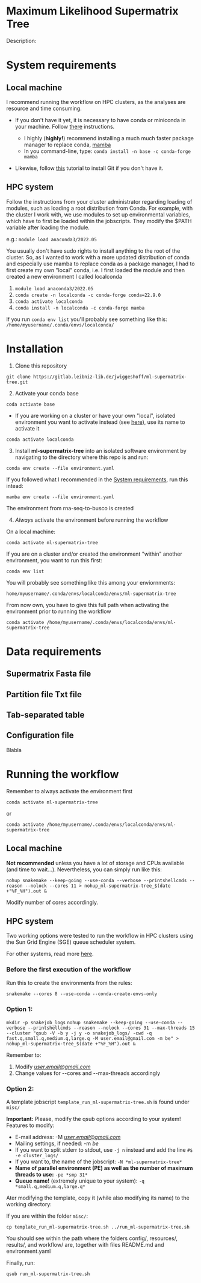 # Maximum Likelihood Supermatrix Tree

Description: 

# System requirements
## Local machine

I recommend running the workflow on HPC clusters, as the analyses are resource and time consuming.

- If you don't have it yet, it is necessary to have conda or miniconda in your machine.
Follow [there](https://conda.io/projects/conda/en/latest/user-guide/install/linux.html) instructions.
	- I highly (**highly!**) recommend installing a much much faster package manager to replace conda, [mamba](https://github.com/mamba-org/mamba)
	- In you command-line, type:
	`conda install -n base -c conda-forge mamba` 

- Likewise, follow [this](https://git-scm.com/book/en/v2/Getting-Started-Installing-Git) tutorial to install Git if you don't have it.

## HPC system

Follow the instructions from your cluster administrator regarding loading of  modules, such as loading a root distribution from Conda.
For example, with the cluster I work with, we use modules to set up environmental variables, which have to first be loaded within the jobscripts. They modify the $PATH variable after loading the module.

e.g.:
`module load anaconda3/2022.05`

You usually don't have sudo rights to install anything to the root of the cluster. So, as I wanted to work with a more updated distribution of conda and especially use mamba to replace conda as a package manager, I had to first create my own "local" conda, i.e. I first loaded the module and then created a new environment I called localconda 
1. `module load anaconda3/2022.05`
2. `conda create -n localconda -c conda-forge conda=22.9.0`
3. `conda activate localconda`
4. `conda install -n localconda -c conda-forge mamba`

If you run `conda env list` you'll probably see something like this:
`/home/myusername/.conda/envs/localconda/`

# Installation 

1. Clone this repository

`git clone https://gitlab.leibniz-lib.de/jwiggeshoff/ml-supermatrix-tree.git`

2. Activate your conda base

`coda activate base`

- If you are working on a cluster or have your own "local", isolated environment you want to activate instead (see [here](https://gitlab.leibniz-lib.de/jwiggeshoff/rna-seq-to-busco#hpc-system)), use its name to activate it

`conda activate localconda`

3. Install **ml-supermatrix-tree** into an isolated software environment by navigating to the directory where this repo is and run:

`conda env create --file environment.yaml`

If you followed what I recommended in the [System requirements](https://gitlab.leibniz-lib.de/jwiggeshoff/rna-seq-to-busco#local-machine), run this intead:

`mamba env create --file environment.yaml`

The environment from rna-seq-to-busco is created

4. *Always* activate the environment before running the workflow

On a local machine:

`conda activate ml-supermatrix-tree`

If you are on a cluster and/or created the environment "within" another environment, you want to run this first:

`conda env list`

You will probably see something like this among your enviornments:

`home/myusername/.conda/envs/localconda/envs/ml-supermatrix-tree`

From now own, you have to give this full path when activating the environment prior to running the workflow

`conda activate /home/myusername/.conda/envs/localconda/envs/ml-supermatrix-tree`

# Data requirements

## Supermatrix Fasta file

## Partition file Txt file

## Tab-separated table

## Configuration file

Blabla

# Running the workflow

Remember to always activate the environment first

`conda activate ml-supermatrix-tree`

or

`conda activate /home/myusername/.conda/envs/localconda/envs/ml-supermatrix-tree`

## Local machine

**Not recommended** unless you have a lot of storage and CPUs available (and time to wait...). Nevertheless, you can simply run like this:

`nohup snakemake --keep-going --use-conda --verbose --printshellcmds --reason --nolock --cores 11 > nohup_ml-supermatrix-tree_$(date +"%F_%H").out &`

Modify number of cores accordingly.

## HPC system

Two working options were tested to run the workflow in HPC clusters using the Sun Grid Engine (SGE) queue scheduler system.

For other systems, read more [here](https://snakemake.readthedocs.io/en/stable/executing/cluster.html).

### Before the first execution of the workflow

Run this to create the environments from the rules:

`snakemake --cores 8 --use-conda --conda-create-envs-only`

### Option 1:
`mkdir -p snakejob_logs`
`nohup snakemake --keep-going --use-conda --verbose --printshellcmds --reason --nolock --cores 31 --max-threads 15 --cluster "qsub -V -b y -j y -o snakejob_logs/ -cwd -q fast.q,small.q,medium.q,large.q -M user.email@gmail.com -m be" > nohup_ml-supermatrix-tree_$(date +"%F_%H").out &`

Remember to:
1. Modify *user.email@gmail.com*
3. Change values for --cores and --max-threads accordingly 

### Option 2:

A template jobscript `template_run_ml-supermatrix-tree.sh` is found under `misc/`

**Important:** Please, modify the qsub options according to your system! 
Features to modify:
- E-mail address: -M *user.email@gmail.com*
- Mailing settings, if needed: -m *be*
- If you  want to split stderr to stdout, use `-j n` instead and add the line `#$ -e cluster_logs/`
- If you want to, the name of the jobscript: `-N *ml-supermatrix-tree*`
- **Name of parallel environment (PE) as well as the number of maximum threads to use:** `-pe *smp 31*`
- **Queue name!** (extremely unique to your system): `-q *small.q,medium.q,large.q*`

Ater modifying the template, copy it (while also modifying its name) to the working directory:

If you are within the folder `misc/`:

`cp template_run_ml-supermatrix-tree.sh ../run_ml-supermatrix-tree.sh`

You should see within the path where the folders config/, resources/, results/, and workflow/ are, together with files README.md and environment.yaml

Finally, run:

`qsub run_ml-supermatrix-tree.sh`

